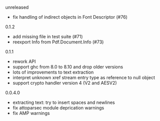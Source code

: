 unreleased

* fix handling of indirect objects in Font Descriptor (#76)

0.1.2

* add missing file in test suite (#71)
* reexport Info from Pdf.Document.Info (#73)

0.1.1

* rework API
* support ghc from 8.0 to 8.10 and drop older versions
* lots of improvements to text extraction
* interpret unknown xref stream entry type as reference to null object
* support crypto handler version 4 (V2 and AESV2)

0.0.4.0

* extracting text: try to insert spaces and newlines
* fix attoparsec module deprication warnings
* fix AMP warnings
